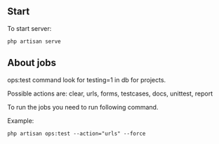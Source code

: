 ## Start
To start server:

<code>php artisan serve</code>

## About jobs

ops:test command look for testing=1 in db for projects.

Possible actions are: clear, urls, forms, testcases, docs, unittest, report

To run the jobs you need to run following command.

Example:

<code>php artisan ops:test --action="urls" --force</code>
